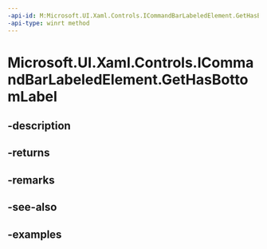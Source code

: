 ```yaml
---
-api-id: M:Microsoft.UI.Xaml.Controls.ICommandBarLabeledElement.GetHasBottomLabel
-api-type: winrt method
---
```


# Microsoft.UI.Xaml.Controls.ICommandBarLabeledElement.GetHasBottomLabel

<!--
public bool GetHasBottomLabel ();
-->


## -description

## -returns

## -remarks

## -see-also

## -examples


